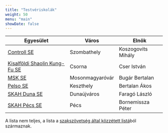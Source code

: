 ```yaml
---
title: "Testvériskolák"
weight: 50
menu: "main"
showDate: false
---
```



| Egyesület                                                                      | Város           | Elnök              |
| ------------------------------------------------------------------------------ | --------------- | ------------------ |
| [Controll SE](https://www.skah.hu)                                             | Szombathely     | Koszogovits Mihály |
| [Kisalföldi Shaolin Kung-Fu SE](https://www.kisalfoldikungfu.hu)               | Csorna          | Cser István        |
| [MSK SE](https://www.facebook.com/MosonmagyarovariChangShaolinKungFuEgyesulet) | Mosonmagyaróvár | Bugár Bertalan     |
| [Pelso SE](https://www.pelsokungfu.hu)                                         | Keszthely       | Bertalan Ákos      |
| [SKAH Duna SE](https://www.skah-dunaujvaros.webnode.hu)                        | Dunaújváros     | Faragó László      |
| [SKAH Pécs SE](https://www.skahpecs.hu)                                        | Pécs            | Bornemissza Péter  |


A lista nem teljes, a lista a [szakszövetség által közzétett listá](https://www.hkf.hu/szervezet/egyes%C3%BCletek)ból származnak.
